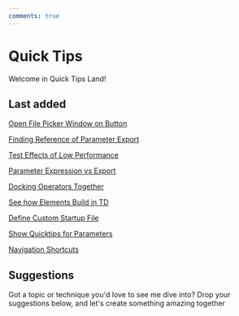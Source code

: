 ```yaml
---
comments: true
--- 
```

# Quick Tips

Welcome in Quick Tips Land!

## Last added
[Open File Picker Window on Button](OpenFilePickerBtn.md)

[Finding Reference of Parameter Export](FindingReferenceParameterExport.md)

[Test Effects of Low Performance](TestEffectsLowPerformanceCHOP.md)

[Parameter Expression vs Export](ParameterExpressionVSExport.md)

[Docking Operators Together](DockingOperatorsTogether.md)

[See how Elements Build in TD](SeeHowElementsBuildTD.md)

[Define Custom Startup File](DefineCustomStartupFile.md)

[Show Quicktips for Parameters](ShowingQuicktipsParameter.md)

[Navigation Shortcuts](NavigationShortcuts.md)


## Suggestions
Got a topic or technique you'd love to see me dive into? Drop your suggestions below, and let's create something amazing together
